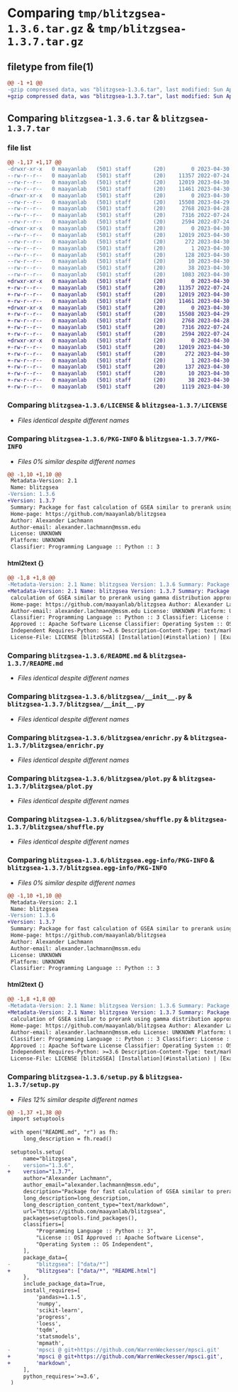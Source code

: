 # Comparing `tmp/blitzgsea-1.3.6.tar.gz` & `tmp/blitzgsea-1.3.7.tar.gz`

## filetype from file(1)

```diff
@@ -1 +1 @@
-gzip compressed data, was "blitzgsea-1.3.6.tar", last modified: Sun Apr 30 01:15:58 2023, max compression
+gzip compressed data, was "blitzgsea-1.3.7.tar", last modified: Sun Apr 30 01:25:17 2023, max compression
```

## Comparing `blitzgsea-1.3.6.tar` & `blitzgsea-1.3.7.tar`

### file list

```diff
@@ -1,17 +1,17 @@
-drwxr-xr-x   0 maayanlab   (501) staff       (20)        0 2023-04-30 01:15:58.131019 blitzgsea-1.3.6/
--rw-r--r--   0 maayanlab   (501) staff       (20)    11357 2022-07-24 15:38:47.000000 blitzgsea-1.3.6/LICENSE
--rw-r--r--   0 maayanlab   (501) staff       (20)    12019 2023-04-30 01:15:58.130796 blitzgsea-1.3.6/PKG-INFO
--rw-r--r--   0 maayanlab   (501) staff       (20)    11461 2023-04-30 01:15:44.000000 blitzgsea-1.3.6/README.md
-drwxr-xr-x   0 maayanlab   (501) staff       (20)        0 2023-04-30 01:15:58.129284 blitzgsea-1.3.6/blitzgsea/
--rw-r--r--   0 maayanlab   (501) staff       (20)    15508 2023-04-29 01:49:21.000000 blitzgsea-1.3.6/blitzgsea/__init__.py
--rw-r--r--   0 maayanlab   (501) staff       (20)     2768 2023-04-28 02:23:48.000000 blitzgsea-1.3.6/blitzgsea/enrichr.py
--rw-r--r--   0 maayanlab   (501) staff       (20)     7316 2022-07-24 15:38:47.000000 blitzgsea-1.3.6/blitzgsea/plot.py
--rw-r--r--   0 maayanlab   (501) staff       (20)     2594 2022-07-24 15:38:47.000000 blitzgsea-1.3.6/blitzgsea/shuffle.py
-drwxr-xr-x   0 maayanlab   (501) staff       (20)        0 2023-04-30 01:15:58.130496 blitzgsea-1.3.6/blitzgsea.egg-info/
--rw-r--r--   0 maayanlab   (501) staff       (20)    12019 2023-04-30 01:15:58.000000 blitzgsea-1.3.6/blitzgsea.egg-info/PKG-INFO
--rw-r--r--   0 maayanlab   (501) staff       (20)      272 2023-04-30 01:15:58.000000 blitzgsea-1.3.6/blitzgsea.egg-info/SOURCES.txt
--rw-r--r--   0 maayanlab   (501) staff       (20)        1 2023-04-30 01:15:58.000000 blitzgsea-1.3.6/blitzgsea.egg-info/dependency_links.txt
--rw-r--r--   0 maayanlab   (501) staff       (20)      128 2023-04-30 01:15:58.000000 blitzgsea-1.3.6/blitzgsea.egg-info/requires.txt
--rw-r--r--   0 maayanlab   (501) staff       (20)       10 2023-04-30 01:15:58.000000 blitzgsea-1.3.6/blitzgsea.egg-info/top_level.txt
--rw-r--r--   0 maayanlab   (501) staff       (20)       38 2023-04-30 01:15:58.131090 blitzgsea-1.3.6/setup.cfg
--rw-r--r--   0 maayanlab   (501) staff       (20)     1083 2023-04-30 01:15:35.000000 blitzgsea-1.3.6/setup.py
+drwxr-xr-x   0 maayanlab   (501) staff       (20)        0 2023-04-30 01:25:17.988736 blitzgsea-1.3.7/
+-rw-r--r--   0 maayanlab   (501) staff       (20)    11357 2022-07-24 15:38:47.000000 blitzgsea-1.3.7/LICENSE
+-rw-r--r--   0 maayanlab   (501) staff       (20)    12019 2023-04-30 01:25:17.988296 blitzgsea-1.3.7/PKG-INFO
+-rw-r--r--   0 maayanlab   (501) staff       (20)    11461 2023-04-30 01:15:44.000000 blitzgsea-1.3.7/README.md
+drwxr-xr-x   0 maayanlab   (501) staff       (20)        0 2023-04-30 01:25:17.987177 blitzgsea-1.3.7/blitzgsea/
+-rw-r--r--   0 maayanlab   (501) staff       (20)    15508 2023-04-29 01:49:21.000000 blitzgsea-1.3.7/blitzgsea/__init__.py
+-rw-r--r--   0 maayanlab   (501) staff       (20)     2768 2023-04-28 02:23:48.000000 blitzgsea-1.3.7/blitzgsea/enrichr.py
+-rw-r--r--   0 maayanlab   (501) staff       (20)     7316 2022-07-24 15:38:47.000000 blitzgsea-1.3.7/blitzgsea/plot.py
+-rw-r--r--   0 maayanlab   (501) staff       (20)     2594 2022-07-24 15:38:47.000000 blitzgsea-1.3.7/blitzgsea/shuffle.py
+drwxr-xr-x   0 maayanlab   (501) staff       (20)        0 2023-04-30 01:25:17.988045 blitzgsea-1.3.7/blitzgsea.egg-info/
+-rw-r--r--   0 maayanlab   (501) staff       (20)    12019 2023-04-30 01:25:17.000000 blitzgsea-1.3.7/blitzgsea.egg-info/PKG-INFO
+-rw-r--r--   0 maayanlab   (501) staff       (20)      272 2023-04-30 01:25:17.000000 blitzgsea-1.3.7/blitzgsea.egg-info/SOURCES.txt
+-rw-r--r--   0 maayanlab   (501) staff       (20)        1 2023-04-30 01:25:17.000000 blitzgsea-1.3.7/blitzgsea.egg-info/dependency_links.txt
+-rw-r--r--   0 maayanlab   (501) staff       (20)      137 2023-04-30 01:25:17.000000 blitzgsea-1.3.7/blitzgsea.egg-info/requires.txt
+-rw-r--r--   0 maayanlab   (501) staff       (20)       10 2023-04-30 01:25:17.000000 blitzgsea-1.3.7/blitzgsea.egg-info/top_level.txt
+-rw-r--r--   0 maayanlab   (501) staff       (20)       38 2023-04-30 01:25:17.988981 blitzgsea-1.3.7/setup.cfg
+-rw-r--r--   0 maayanlab   (501) staff       (20)     1119 2023-04-30 01:24:52.000000 blitzgsea-1.3.7/setup.py
```

### Comparing `blitzgsea-1.3.6/LICENSE` & `blitzgsea-1.3.7/LICENSE`

 * *Files identical despite different names*

### Comparing `blitzgsea-1.3.6/PKG-INFO` & `blitzgsea-1.3.7/PKG-INFO`

 * *Files 0% similar despite different names*

```diff
@@ -1,10 +1,10 @@
 Metadata-Version: 2.1
 Name: blitzgsea
-Version: 1.3.6
+Version: 1.3.7
 Summary: Package for fast calculation of GSEA similar to prerank using gamma distribution approximation.
 Home-page: https://github.com/maayanlab/blitzgsea
 Author: Alexander Lachmann
 Author-email: alexander.lachmann@mssm.edu
 License: UNKNOWN
 Platform: UNKNOWN
 Classifier: Programming Language :: Python :: 3
```

#### html2text {}

```diff
@@ -1,8 +1,8 @@
-Metadata-Version: 2.1 Name: blitzgsea Version: 1.3.6 Summary: Package for fast
+Metadata-Version: 2.1 Name: blitzgsea Version: 1.3.7 Summary: Package for fast
 calculation of GSEA similar to prerank using gamma distribution approximation.
 Home-page: https://github.com/maayanlab/blitzgsea Author: Alexander Lachmann
 Author-email: alexander.lachmann@mssm.edu License: UNKNOWN Platform: UNKNOWN
 Classifier: Programming Language :: Python :: 3 Classifier: License :: OSI
 Approved :: Apache Software License Classifier: Operating System :: OS
 Independent Requires-Python: >=3.6 Description-Content-Type: text/markdown
 License-File: LICENSE [blitzGSEA] [Installation](#installation) | [Example]
```

### Comparing `blitzgsea-1.3.6/README.md` & `blitzgsea-1.3.7/README.md`

 * *Files identical despite different names*

### Comparing `blitzgsea-1.3.6/blitzgsea/__init__.py` & `blitzgsea-1.3.7/blitzgsea/__init__.py`

 * *Files identical despite different names*

### Comparing `blitzgsea-1.3.6/blitzgsea/enrichr.py` & `blitzgsea-1.3.7/blitzgsea/enrichr.py`

 * *Files identical despite different names*

### Comparing `blitzgsea-1.3.6/blitzgsea/plot.py` & `blitzgsea-1.3.7/blitzgsea/plot.py`

 * *Files identical despite different names*

### Comparing `blitzgsea-1.3.6/blitzgsea/shuffle.py` & `blitzgsea-1.3.7/blitzgsea/shuffle.py`

 * *Files identical despite different names*

### Comparing `blitzgsea-1.3.6/blitzgsea.egg-info/PKG-INFO` & `blitzgsea-1.3.7/blitzgsea.egg-info/PKG-INFO`

 * *Files 0% similar despite different names*

```diff
@@ -1,10 +1,10 @@
 Metadata-Version: 2.1
 Name: blitzgsea
-Version: 1.3.6
+Version: 1.3.7
 Summary: Package for fast calculation of GSEA similar to prerank using gamma distribution approximation.
 Home-page: https://github.com/maayanlab/blitzgsea
 Author: Alexander Lachmann
 Author-email: alexander.lachmann@mssm.edu
 License: UNKNOWN
 Platform: UNKNOWN
 Classifier: Programming Language :: Python :: 3
```

#### html2text {}

```diff
@@ -1,8 +1,8 @@
-Metadata-Version: 2.1 Name: blitzgsea Version: 1.3.6 Summary: Package for fast
+Metadata-Version: 2.1 Name: blitzgsea Version: 1.3.7 Summary: Package for fast
 calculation of GSEA similar to prerank using gamma distribution approximation.
 Home-page: https://github.com/maayanlab/blitzgsea Author: Alexander Lachmann
 Author-email: alexander.lachmann@mssm.edu License: UNKNOWN Platform: UNKNOWN
 Classifier: Programming Language :: Python :: 3 Classifier: License :: OSI
 Approved :: Apache Software License Classifier: Operating System :: OS
 Independent Requires-Python: >=3.6 Description-Content-Type: text/markdown
 License-File: LICENSE [blitzGSEA] [Installation](#installation) | [Example]
```

### Comparing `blitzgsea-1.3.6/setup.py` & `blitzgsea-1.3.7/setup.py`

 * *Files 12% similar despite different names*

```diff
@@ -1,37 +1,38 @@
 import setuptools
 
 with open("README.md", "r") as fh:
     long_description = fh.read()
 
 setuptools.setup(
     name="blitzgsea",
-    version="1.3.6",
+    version="1.3.7",
     author="Alexander Lachmann",
     author_email="alexander.lachmann@mssm.edu",
     description="Package for fast calculation of GSEA similar to prerank using gamma distribution approximation.",
     long_description=long_description,
     long_description_content_type="text/markdown",
     url="https://github.com/maayanlab/blitzgsea",
     packages=setuptools.find_packages(),
     classifiers=[
         "Programming Language :: Python :: 3",
         "License :: OSI Approved :: Apache Software License",
         "Operating System :: OS Independent",
     ],
     package_data={
-        "blitzgsea": ["data/*"]
+        "blitzgsea": ["data/*", "README.html"]
     },
     include_package_data=True,
     install_requires=[
         'pandas>=1.1.5',
         'numpy',
         'scikit-learn',
         'progress',
         'loess',
         'tqdm',
         'statsmodels',
         'mpmath',
-        'mpsci @ git+https://github.com/WarrenWeckesser/mpsci.git'
+        'mpsci @ git+https://github.com/WarrenWeckesser/mpsci.git',
+        'markdown',
     ],
     python_requires='>=3.6',
 )
```

